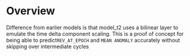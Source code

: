 # Overview

Difference from earlier models is that model_t2 uses a bilinear layer to emulate the time delta component scaling.  This is a proof of concept for being able to predict`REV_AT_EPOCH` and `MEAN ANOMALY` accurately without skipping over intermediate cycles